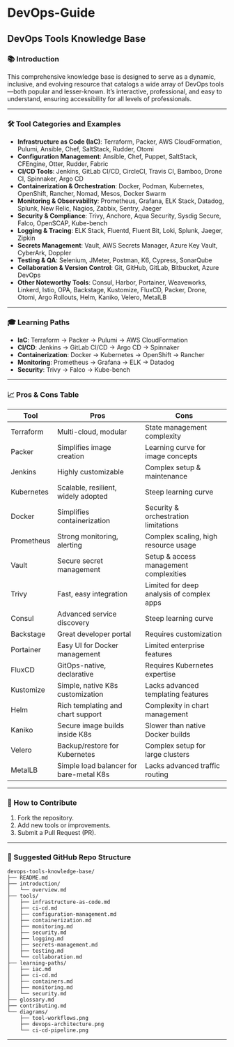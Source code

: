 # DevOps-Guide

## DevOps Tools Knowledge Base

### 📚 Introduction

This comprehensive knowledge base is designed to serve as a dynamic, inclusive, and evolving resource that catalogs a wide array of DevOps tools—both popular and lesser-known. It’s interactive, professional, and easy to understand, ensuring accessibility for all levels of professionals.

---

### 🛠️ Tool Categories and Examples

* **Infrastructure as Code (IaC)**: Terraform, Packer, AWS CloudFormation, Pulumi, Ansible, Chef, SaltStack, Rudder, Otomi
* **Configuration Management**: Ansible, Chef, Puppet, SaltStack, CFEngine, Otter, Rudder, Fabric
* **CI/CD Tools**: Jenkins, GitLab CI/CD, CircleCI, Travis CI, Bamboo, Drone CI, Spinnaker, Argo CD
* **Containerization & Orchestration**: Docker, Podman, Kubernetes, OpenShift, Rancher, Nomad, Mesos, Docker Swarm
* **Monitoring & Observability**: Prometheus, Grafana, ELK Stack, Datadog, Splunk, New Relic, Nagios, Zabbix, Sentry, Jaeger
* **Security & Compliance**: Trivy, Anchore, Aqua Security, Sysdig Secure, Falco, OpenSCAP, Kube-bench
* **Logging & Tracing**: ELK Stack, Fluentd, Fluent Bit, Loki, Splunk, Jaeger, Zipkin
* **Secrets Management**: Vault, AWS Secrets Manager, Azure Key Vault, CyberArk, Doppler
* **Testing & QA**: Selenium, JMeter, Postman, K6, Cypress, SonarQube
* **Collaboration & Version Control**: Git, GitHub, GitLab, Bitbucket, Azure DevOps
* **Other Noteworthy Tools**: Consul, Harbor, Portainer, Weaveworks, Linkerd, Istio, OPA, Backstage, Kustomize, FluxCD, Packer, Drone, Otomi, Argo Rollouts, Helm, Kaniko, Velero, MetalLB

---

### 🎓 Learning Paths

* **IaC**: Terraform → Packer → Pulumi → AWS CloudFormation
* **CI/CD**: Jenkins → GitLab CI/CD → Argo CD → Spinnaker
* **Containerization**: Docker → Kubernetes → OpenShift → Rancher
* **Monitoring**: Prometheus → Grafana → ELK → Datadog
* **Security**: Trivy → Falco → Kube-bench

---

### 📈 Pros & Cons Table

| Tool       | Pros                                    | Cons                                      |
| ---------- | --------------------------------------- | ----------------------------------------- |
| Terraform  | Multi-cloud, modular                    | State management complexity               |
| Packer     | Simplifies image creation               | Learning curve for image concepts         |
| Jenkins    | Highly customizable                     | Complex setup & maintenance               |
| Kubernetes | Scalable, resilient, widely adopted     | Steep learning curve                      |
| Docker     | Simplifies containerization             | Security & orchestration limitations      |
| Prometheus | Strong monitoring, alerting             | Complex scaling, high resource usage      |
| Vault      | Secure secret management                | Setup & access management complexities    |
| Trivy      | Fast, easy integration                  | Limited for deep analysis of complex apps |
| Consul     | Advanced service discovery              | Steep learning curve                      |
| Backstage  | Great developer portal                  | Requires customization                    |
| Portainer  | Easy UI for Docker management           | Limited enterprise features               |
| FluxCD     | GitOps-native, declarative              | Requires Kubernetes expertise             |
| Kustomize  | Simple, native K8s customization        | Lacks advanced templating features        |
| Helm       | Rich templating and chart support       | Complexity in chart management            |
| Kaniko     | Secure image builds inside K8s          | Slower than native Docker builds          |
| Velero     | Backup/restore for Kubernetes           | Complex setup for large clusters          |
| MetalLB    | Simple load balancer for bare-metal K8s | Lacks advanced traffic routing            |

---

### 🧭 How to Contribute

1. Fork the repository.
2. Add new tools or improvements.
3. Submit a Pull Request (PR).

---

### 📁 Suggested GitHub Repo Structure

```
devops-tools-knowledge-base/
├── README.md
├── introduction/
│   └── overview.md
├── tools/
│   ├── infrastructure-as-code.md
│   ├── ci-cd.md
│   ├── configuration-management.md
│   ├── containerization.md
│   ├── monitoring.md
│   ├── security.md
│   ├── logging.md
│   ├── secrets-management.md
│   ├── testing.md
│   └── collaboration.md
├── learning-paths/
│   ├── iac.md
│   ├── ci-cd.md
│   ├── containers.md
│   ├── monitoring.md
│   └── security.md
├── glossary.md
├── contributing.md
└── diagrams/
    ├── tool-workflows.png
    ├── devops-architecture.png
    └── ci-cd-pipeline.png
```

---
